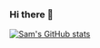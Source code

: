 ### Hi there 👋

<!--
**sam-shridhar1950f/sam-shridhar1950f** is a ✨ _special_ ✨ repository because its `README.md` (this file) appears on your GitHub profile.

Here are some ideas to get you started:

- 🔭 I’m currently working on ...
- 🌱 I’m currently learning ...
- 👯 I’m looking to collaborate on ...
- 🤔 I’m looking for help with ...
- 💬 Ask me about ...
- 📫 How to reach me: ...
- 😄 Pronouns: ...
- ⚡ Fun fact: ...
-->
[![Sam's GitHub stats](https://github-readme-stats.vercel.app/api?username=sam-shridhar1950f)](https://github.com/sam-shridhar1950f/github-readme-stats)
